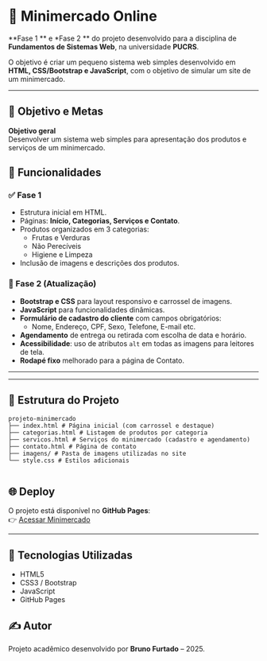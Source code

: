 # 🛒 Minimercado Online

**Fase 1 ** e *Fase 2 ** do projeto desenvolvido para a disciplina de **Fundamentos de Sistemas Web**, na universidade **PUCRS**.  

O objetivo é criar um pequeno sistema web simples desenvolvido em **HTML, CSS/Bootstrap e JavaScript**, com o objetivo de simular um site de um minimercado.


---

## 🎯 Objetivo e Metas

**Objetivo geral**  
Desenvolver um sistema web simples para apresentação dos produtos e serviços de um minimercado.

## 🚀 Funcionalidades

### ✅ Fase 1
- Estrutura inicial em HTML.
- Páginas: **Início, Categorias, Serviços e Contato**.
- Produtos organizados em 3 categorias:
  - Frutas e Verduras
  - Não Perecíveis
  - Higiene e Limpeza
- Inclusão de imagens e descrições dos produtos.

### 🎨 Fase 2 (Atualização)
- **Bootstrap e CSS** para layout responsivo e carrossel de imagens.
- **JavaScript** para funcionalidades dinâmicas.
- **Formulário de cadastro do cliente** com campos obrigatórios:
  - Nome, Endereço, CPF, Sexo, Telefone, E-mail etc.
- **Agendamento** de entrega ou retirada com escolha de data e horário.
- **Acessibilidade**: uso de atributos `alt` em todas as imagens para leitores de tela.
- **Rodapé fixo** melhorado para a página de Contato.

---
  
---

## 📂 Estrutura do Projeto
```
projeto-minimercado
├── index.html # Página inicial (com carrossel e destaque)
├── categorias.html # Listagem de produtos por categoria
├── servicos.html # Serviços do minimercado (cadastro e agendamento)
├── contato.html # Página de contato
├── imagens/ # Pasta de imagens utilizadas no site
└── style.css # Estilos adicionais


```
## 🌐 Deploy

O projeto está disponível no **GitHub Pages**:  
👉 [Acessar Minimercado](https://.github.io/NOMEDOREPOSITORIO/)

---

## 📌 Tecnologias Utilizadas
- HTML5
- CSS3 / Bootstrap
- JavaScript
- GitHub Pages
  
## ✍️ Autor

Projeto acadêmico desenvolvido por **Bruno Furtado** – 2025.


